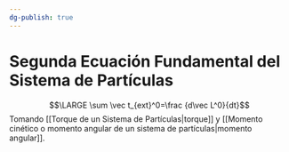 ```yaml
---
dg-publish: true
---
```

# Segunda Ecuación Fundamental del Sistema de Partículas

$$\LARGE \sum \vec t_{ext}^0=\frac {d\vec L^0}{dt}$$
Tomando [[Torque de un Sistema de Partículas|torque]] y [[Momento cinético o momento angular de un sistema de partículas|momento angular]].